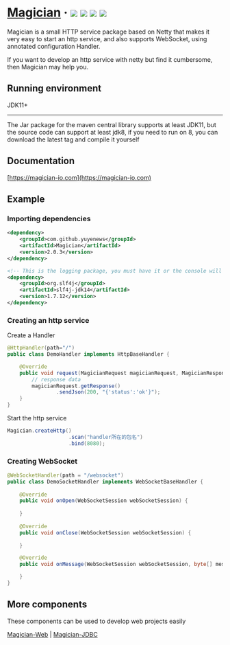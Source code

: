<h1> 
    <a href="https://magician-io.com">Magician</a> ·
    <img src="https://img.shields.io/badge/licenes-MIT-brightgreen.svg"/>
    <img src="https://img.shields.io/badge/jdk-11+-brightgreen.svg"/>
    <img src="https://img.shields.io/badge/maven-3.5.4+-brightgreen.svg"/>
    <img src="https://img.shields.io/badge/release-master-brightgreen.svg"/>
</h1>

Magician is a small HTTP service package based on Netty that makes it very easy to start an http service, and also supports WebSocket, using annotated configuration Handler.

If you want to develop an http service with netty but find it cumbersome, then Magician may help you.

## Running environment

JDK11+

---

The Jar package for the maven central library supports at least JDK11, but the source code can support at least jdk8, if you need to run on 8, you can download the latest tag and compile it yourself

## Documentation

[https://magician-io.com](https://magician-io.com)

## Example

### Importing dependencies
```xml
<dependency>
    <groupId>com.github.yuyenews</groupId>
    <artifactId>Magician</artifactId>
    <version>2.0.3</version>
</dependency>

<!-- This is the logging package, you must have it or the console will not see anything, any logging package that can bridge with slf4j is supported -->
<dependency>
    <groupId>org.slf4j</groupId>
    <artifactId>slf4j-jdk14</artifactId>
    <version>1.7.12</version>
</dependency>
```

### Creating an http service

Create a Handler

```java
@HttpHandler(path="/")
public class DemoHandler implements HttpBaseHandler {

    @Override
    public void request(MagicianRequest magicianRequest, MagicianResponse response) {
        // response data
        magicianRequest.getResponse()
                .sendJson(200, "{'status':'ok'}");
    }
}
```

Start the http service

```java
Magician.createHttp()
                    .scan("handler所在的包名")
                    .bind(8080);
```

### Creating WebSocket

```java
@WebSocketHandler(path = "/websocket")
public class DemoSocketHandler implements WebSocketBaseHandler {
   
    @Override
    public void onOpen(WebSocketSession webSocketSession) {
     
    }
   
    @Override
    public void onClose(WebSocketSession webSocketSession) {
        
    }

    @Override
    public void onMessage(WebSocketSession webSocketSession, byte[] message) {

    }
}
```

## More components

These components can be used to develop web projects easily

[Magician-Web](https://github.com/yuyenews/Magician-Web) | 
[Magician-JDBC](https://github.com/yuyenews/Magician-JDBC)